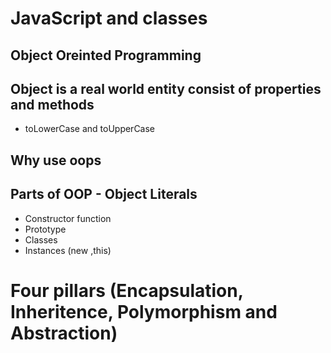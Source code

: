 # JavaScript and classes

## Object Oreinted Programming

## Object is a real world entity consist of properties and methods

- toLowerCase and toUpperCase

## Why use oops

## Parts of OOP - Object Literals

- Constructor function
- Prototype
- Classes
- Instances (new ,this)

# Four pillars (Encapsulation, Inheritence, Polymorphism and Abstraction)
